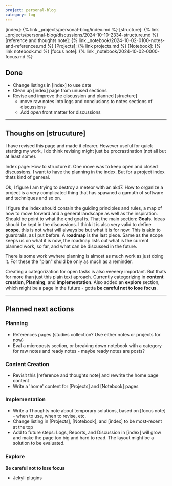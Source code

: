 ```yaml
---
project: personal-blog
category: log
---
```

[index]: {% link _projects/personal-blog/index.md %}
[structure]: {% link _projects/personal-blog/discussions/2024-10-10-2334-structure.md %}
[reference and thoughts note]: {% link _notebook/2024-10-02-0100-notes-and-references.md %}
[Projects]: {% link projects.md %}
[Notebook]: {% link notebook.md %}
[focus note]: {% link _notebook/2024-10-02-0000-focus.md %}


## Done

* Change listings in [index] to use date
* Clean up [index] page from unused sections
* Revise and improve the discussion and planned [structure]
    * move raw notes into logs and conclusions to notes sections of discussions
    * Add *open* front matter for discussions

---

## Thoughs on [strucuture]

I have revised this page and made it clearer. However useful for quick starting my work, I do think revising might just be procrastination (not all but at least some).

Index page: How to structure it. One move was to keep open and closed discussions. I want to have the planning in the index. But for a project index thats kind of genreal. 

Ok, I figure I am trying to destroy a meteor with an ak47. How to organize a project is a very complicated thing that has spawned a gamuth of software and techniques and so on. 

I figure the index should contain the guiding principles and rules, a map of how to move forward and a general landscape as well as the inspiration. Should be point to what the end goal is. That the main section: **Goals**. Ideas should be kept in the discussions. I think it is also very valid to define **scope**, this is not what will always be but what it is for now. This is akin to guardrails, as I put before. A **roadmap** is the last piece. Same as the scope keeps us on what it is now, the roadmap lists out what is the current planned work, so far, and what can be discussed in the future.

There is some work wwhere planning is almost as much work as just doing it. For these the "plan" shuld be only as much as a reminder.

Creating a categorization for open tasks is also veeeery important. But thats for more than just this plain text aproach. 
Currently categorizing in **content creation**, **Planning**, and **implementation**. Also added an **explore** section, which might be a page in the future - gotta **be careful not to lose focus**.

---

## Planned next actions

### Planning

* References pages (studies collection? Use either notes or projects for now)
* Eval a microposts section, or breaking down notebook with a category for raw notes and ready notes - maybe ready notes are posts?

### Content Creation

* Revisit this [reference and thoughts note] and rewrite the home page content
* Write a 'home' content for [Projects] and [Notebook] pages

### Implementation

* Write a Thoughts note about temporary solutions, based on [focus note] - when to use, when to revise, etc. 
* Change listing in [Projects], [Notebook], and [index] to be most-recent at the top
* Add to future steps: Logs, Reports, and Discussion in [index] will grow and make the page too big and hard to read. The layout might be a solution to be evaluated. 

### Explore

**Be careful not to lose focus**

* Jekyll plugins
